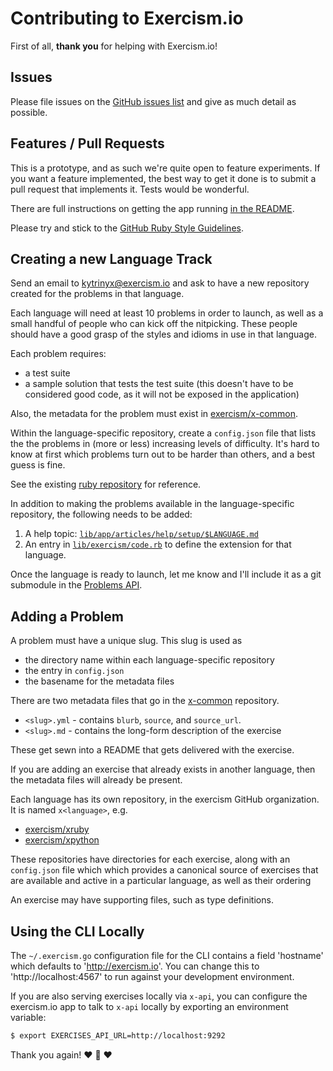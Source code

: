 # Contributing to Exercism.io

First of all, **thank you** for helping with Exercism.io!

## Issues

Please file issues on the [GitHub issues
list](https://github.com/exercism/exercism.io/issues) and give as much detail
as possible.

## Features / Pull Requests

This is a prototype, and as such we're quite open to feature experiments. If
you want a feature implemented, the best way to get it done is to submit a
pull request that implements it. Tests would be wonderful.

There are full instructions on getting the app running [in the
README](https://github.com/exercism/exercism.io/blob/master/README.md).

Please try and stick to the [GitHub Ruby Style
Guidelines](https://github.com/styleguide/ruby).

## Creating a new Language Track

Send an email to [kytrinyx@exercism.io](mailto:kytrinyx@exercism.io) and
ask to have a new repository created for the problems in that language.

Each language will need at least 10 problems in order to launch, as well as a
small handful of people who can kick off the nitpicking. These people should
have a good grasp of the styles and idioms in use in that language.

Each problem requires:

- a test suite
- a sample solution that tests the test suite (this doesn't have to be
  considered good code, as it will not be exposed in the application)

Also, the metadata for the problem must exist in
[exercism/x-common](https://github.com/exercism/x-common).

Within the language-specific repository, create a `config.json` file that
lists the the problems in (more or less) increasing levels of difficulty.
It's hard to know at first which problems turn out to be harder than
others, and a best guess is fine.

See the existing [ruby repository](https://github.com/exercism/xruby) for reference.

In addition to making the problems available in the language-specific
repository, the following needs to be added:

1. A help topic: [`lib/app/articles/help/setup/$LANGUAGE.md`](https://github.com/exercism/exercism.io/blob/master/lib/redesign/articles/help/setup/)
2. An entry in [`lib/exercism/code.rb`](https://github.com/exercism/exercism.io/blob/master/lib/exercism/code.rb) to define the extension for that language.

Once the language is ready to launch, let me know and I'll include it as a git
submodule in the [Problems API](https://github.com/exercism/x-api).

## Adding a Problem

A problem must have a unique slug. This slug is used as

* the directory name within each language-specific repository
* the entry in `config.json`
* the basename for the metadata files

There are two metadata files that go in the
[x-common](https://github.com/exercism/x-common) repository.

* `<slug>.yml` - contains `blurb`, `source`, and `source_url`.
* `<slug>.md` - contains the long-form description of the exercise

These get sewn into a README that gets delivered with the exercise.

If you are adding an exercise that already exists in another language, then
the metadata files will already be present.

Each language has its own repository, in the exercism GitHub organization. It
is named `x<language>`, e.g.

* [exercism/xruby](https://github.com/exercism/xruby)
* [exercism/xpython](https://github.com/exercism/xpython)

These repositories have directories for each exercise, along with an
`config.json` file which which provides a canonical source of exercises that
are available and active in a particular language, as well as their ordering

An exercise may have supporting files, such as type definitions.

## Using the CLI Locally

The `~/.exercism.go` configuration file for the CLI contains a field
'hostname' which defaults to 'http://exercism.io'. You can change this to
'http://localhost:4567' to run against your development environment.

If you are also serving exercises locally via `x-api`, you can configure the
exercism.io app to talk to `x-api` locally by exporting an environment
variable:

```bash
$ export EXERCISES_API_URL=http://localhost:9292
```

Thank you again!
:heart: :sparkling_heart: :heart:
